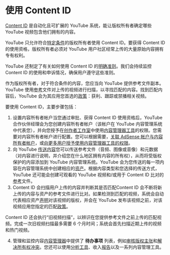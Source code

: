 # 使用 Content ID

[Content ID](https://support.google.com/youtube/answer/2797370) 是自动化且可扩展的 YouTube 系统，能让版权所有者确定哪些 YouTube 视频包含他们拥有的内容。

YouTube 只允许符合[特定条件](https://support.google.com/youtube/answer/1311402)的版权所有者使用 Content ID。要获得 Content ID 的使用资格，版权所有者必须对 YouTube 用户社区经常上传的大量原始内容拥有专有权利。

YouTube 还制定了有关如何使用 Content ID 的[明确准则](https://support.google.com/youtube/answer/2605065)。我们会持续监控 Content ID 的使用和申诉情况，确保用户遵守这些准则。

作为版权所有者，对于符合条件的内容，您应当向 YouTube 提供参考文件副本。YouTube 使用[参考](https://support.google.com/youtube/answer/107004)文件对上传的视频进行扫描，以寻找匹配的内容。找到匹配内容后，YouTube 会为其应用您首选的[政策](https://support.google.com/youtube/answer/107383)：获利、跟踪或禁播相关视频。

要使用 Content ID，主要步骤包括：

1. 设置内容所有者帐户当您通过审批、获得 Content ID 使用资格后，YouTube 合作伙伴经理会为您创建内容所有者帐户（该帐户在 YouTube 内容管理系统中代表您），并向您授予在[创作者工作室](https://www.youtube.com/dashboard)中使用[内容管理器工具](https://support.google.com/youtube/answer/6301087)的权限。您需要对内容所有者帐户进行配置。您可以根据需要，[关联 AdSense 帐户与内容所有者帐户](https://support.google.com/youtube/answer/72866)，或[向更多用户授予使用内容管理器工具的权限](https://support.google.com/youtube/answer/4524878)。
2. 向 YouTube [传送内容](https://support.google.com/youtube/answer/3070500)您可以传送参考文件（音频、图像或音像）和元数据（对内容进行说明，并介绍您在什么地区拥有内容的所有权），从而将受版权保护的内容添加到 YouTube 内容管理系统。YouTube 会为您传送的每一项内容在内容管理系统中创建相应的[资产](https://support.google.com/youtube/answer/3011552)。根据内容类型和您选择的传送方式，YouTube 还可能会创建可观看的 YouTube 视频和/或用于 Content ID 比对的[参考](https://support.google.com/youtube/answer/107004)文件。
3. Content ID 会扫描用户上传的内容并判断其是否匹配Content ID 会不断将新上传的内容与资产的参考文件进行比对。如果检测到匹配的视频，系统会自动代表相应资产[声明](https://support.google.com/youtube/answer/3311596)对该视频的版权，并会在 YouTube 发布该视频之前，对该视频应用您指定的匹配[政策](https://support.google.com/youtube/answer/107383)。

Content ID 还会执行“旧视频扫描”，以辨识在您提供参考文件之前上传的匹配视频。完成一次旧视频扫描最多需要 6 个月时间；系统会首先扫描近期上传的视频和热门视频。

4. 管理和监控内容[内容管理器](https://www.youtube.com/dashboard)中提供了 **待办事项** 列表，例如[审核版权主张](https://support.google.com/youtube/answer/3310838)和[解决所有权冲突](https://support.google.com/youtube/answer/3013321)。您还可以使用[分析工具](https://support.google.com/youtube/answer/1714323)、收入[报告](https://support.google.com/youtube/answer/3044455)以及一系列内容管理工具。